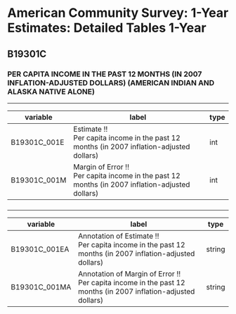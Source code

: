 # American Community Survey: 1-Year Estimates: Detailed Tables 1-Year

## B19301C

### PER CAPITA INCOME IN THE PAST 12 MONTHS (IN 2007 INFLATION-ADJUSTED DOLLARS) (AMERICAN INDIAN AND ALASKA NATIVE ALONE)

___

| variable | label | type |
| ----- | ----- | ----- |
| B19301C_001E | Estimate !!<br>Per capita income in the past 12 months (in 2007 inflation-adjusted dollars) | int |
| B19301C_001M | Margin of Error !!<br>Per capita income in the past 12 months (in 2007 inflation-adjusted dollars) | int |
### 

___

| variable | label | type |
| ----- | ----- | ----- |
| B19301C_001EA | Annotation of Estimate !!<br>Per capita income in the past 12 months (in 2007 inflation-adjusted dollars) | string |
| B19301C_001MA | Annotation of Margin of Error !!<br>Per capita income in the past 12 months (in 2007 inflation-adjusted dollars) | string |


